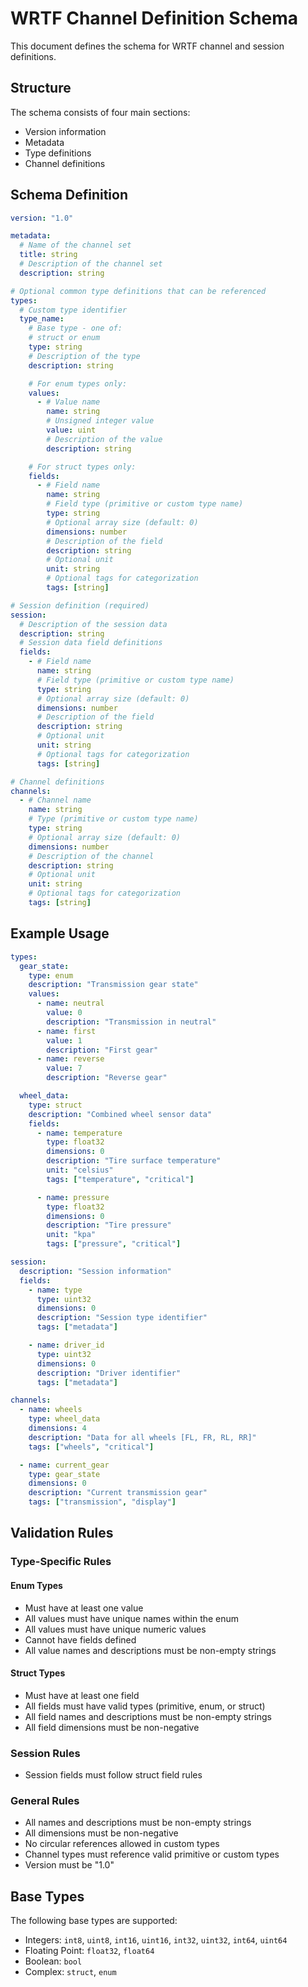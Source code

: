 # WRTF Channel Definition Schema

This document defines the schema for WRTF channel and session definitions.

## Structure

The schema consists of four main sections:
- Version information
- Metadata
- Type definitions
- Channel definitions

## Schema Definition

```yaml
version: "1.0"

metadata:
  # Name of the channel set
  title: string
  # Description of the channel set
  description: string

# Optional common type definitions that can be referenced
types:
  # Custom type identifier
  type_name:
    # Base type - one of:
    # struct or enum
    type: string
    # Description of the type
    description: string

    # For enum types only:
    values:
      - # Value name
        name: string
        # Unsigned integer value
        value: uint
        # Description of the value
        description: string

    # For struct types only:
    fields:
      - # Field name
        name: string
        # Field type (primitive or custom type name)
        type: string
        # Optional array size (default: 0)
        dimensions: number
        # Description of the field
        description: string
        # Optional unit
        unit: string
        # Optional tags for categorization
        tags: [string]

# Session definition (required)
session:
  # Description of the session data
  description: string
  # Session data field definitions
  fields:
    - # Field name
      name: string
      # Field type (primitive or custom type name)
      type: string
      # Optional array size (default: 0)
      dimensions: number
      # Description of the field
      description: string
      # Optional unit
      unit: string
      # Optional tags for categorization
      tags: [string]

# Channel definitions
channels:
  - # Channel name
    name: string
    # Type (primitive or custom type name)
    type: string
    # Optional array size (default: 0)
    dimensions: number
    # Description of the channel
    description: string
    # Optional unit
    unit: string
    # Optional tags for categorization
    tags: [string]
```

## Example Usage

```yaml
types:
  gear_state:
    type: enum
    description: "Transmission gear state"
    values:
      - name: neutral
        value: 0
        description: "Transmission in neutral"
      - name: first
        value: 1
        description: "First gear"
      - name: reverse
        value: 7
        description: "Reverse gear"

  wheel_data:
    type: struct
    description: "Combined wheel sensor data"
    fields:
      - name: temperature
        type: float32
        dimensions: 0
        description: "Tire surface temperature"
        unit: "celsius"
        tags: ["temperature", "critical"]

      - name: pressure
        type: float32
        dimensions: 0
        description: "Tire pressure"
        unit: "kpa"
        tags: ["pressure", "critical"]

session:
  description: "Session information"
  fields:
    - name: type
      type: uint32
      dimensions: 0
      description: "Session type identifier"
      tags: ["metadata"]

    - name: driver_id
      type: uint32
      dimensions: 0
      description: "Driver identifier"
      tags: ["metadata"]

channels:
  - name: wheels
    type: wheel_data
    dimensions: 4
    description: "Data for all wheels [FL, FR, RL, RR]"
    tags: ["wheels", "critical"]

  - name: current_gear
    type: gear_state
    dimensions: 0
    description: "Current transmission gear"
    tags: ["transmission", "display"]
```

## Validation Rules

### Type-Specific Rules

#### Enum Types
- Must have at least one value
- All values must have unique names within the enum
- All values must have unique numeric values
- Cannot have fields defined
- All value names and descriptions must be non-empty strings

#### Struct Types
- Must have at least one field
- All fields must have valid types (primitive, enum, or struct)
- All field names and descriptions must be non-empty strings
- All field dimensions must be non-negative

### Session Rules
- Session fields must follow struct field rules

### General Rules
- All names and descriptions must be non-empty strings
- All dimensions must be non-negative
- No circular references allowed in custom types
- Channel types must reference valid primitive or custom types
- Version must be "1.0"

## Base Types
The following base types are supported:

- Integers: `int8`, `uint8`, `int16`, `uint16`, `int32`, `uint32`, `int64`, `uint64`
- Floating Point: `float32`, `float64`
- Boolean: `bool`
- Complex: `struct`, `enum`
